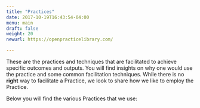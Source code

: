 ```yaml
---
title: "Practices"
date: 2017-10-19T16:43:54-04:00
menu: main
draft: false
weight: 20
newurl: https://openpracticelibrary.com/

---
```

  These are the practices and techniques that are facilitated to achieve specific outcomes and outputs. You will find insights on why one would use the practice and some common facilitation techniques. While there is no **right** way to facilitate a Practice, we look to share how we like to employ the Practice.

  Below you will find the various Practices that we use:
